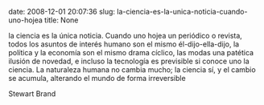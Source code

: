 date: 2008-12-01 20:07:36
slug: la-ciencia-es-la-unica-noticia-cuando-uno-hojea
title: None

la ciencia es la única noticia. Cuando uno hojea un periódico o revista, todos los asuntos de interés humano son el mismo él-dijo-ella-dijo, la política y la economía son el mismo drama cíclico, las modas una patética ilusión de novedad, e incluso la tecnología es previsible si conoce uno la ciencia. La naturaleza humana no cambia mucho; la ciencia sí, y el cambio se acumula, alterando el mundo de forma irreversible

Stewart Brand

